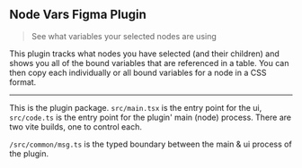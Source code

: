 ## Node Vars Figma Plugin

> See what variables your selected nodes are using

This plugin tracks what nodes you have selected (and their children) and shows you all of the bound variables that are referenced in a table. You can then copy each individually or all bound variables for a node in a CSS format.

---

This is the plugin package. `src/main.tsx` is the entry point for the ui, `src/code.ts` is the entry point for the plugin' main (node) process. There are two vite builds, one to control each.

`/src/common/msg.ts` is the typed boundary between the main & ui process of the plugin.
